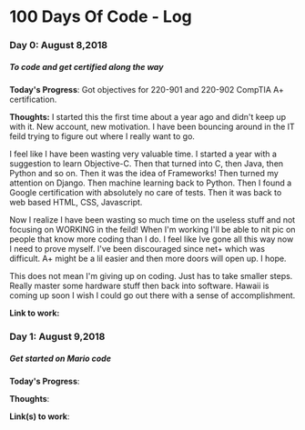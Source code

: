 # 100 Days Of Code - Log

### Day 0: August 8,2018
##### To code and get certified along the way

**Today's Progress**: Got objectives for 220-901 and 220-902 CompTIA A+ certification.

**Thoughts:** I started this the first time about a year ago and didn't keep up with it. New account, new motivation. I have been bouncing around in the IT feild trying to figure out where I really want to go.

I feel like I have been wasting very valuable time. I started a year with a suggestion to learn Objective-C. Then that turned into C, then Java, then Python and so on. Then it was the idea of Frameworks! Then turned my attention on Django. Then machine learning back to Python. Then I found a Google certification with absolutely no care of tests. Then it was back to web based HTML, CSS, Javascript. 

Now I realize I have been wasting so much time on the useless stuff and not focusing on WORKING in the feild! When I'm working I'll be able to nit pic on people that know more coding than I do. I feel like Ive gone all this way now I need to prove myself. I've been discouraged since net+ which was difficult. A+ might be a lil easier and then more doors will open up. I hope.

This does not mean I'm giving up on coding. Just has to take smaller steps. Really master some hardware stuff then back into software. Hawaii is coming up soon I wish I could go out there with a sense of accomplishment.

**Link to work:** 


### Day 1: August 9,2018
##### Get started on Mario code

**Today's Progress**: 

**Thoughts**: 

**Link(s) to work**: 

